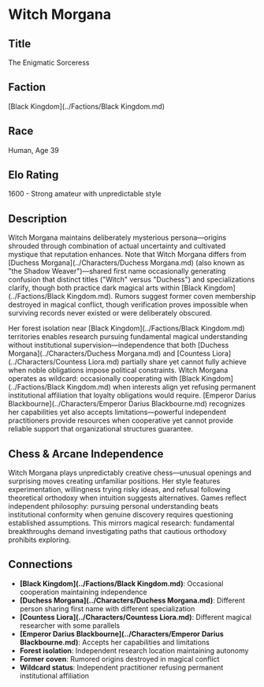 <!-- Expanded by AI: 2025-10-13 -->

# Witch Morgana

## Title
The Enigmatic Sorceress

## Faction
[Black Kingdom](../Factions/Black Kingdom.md)

## Race
Human, Age 39

## Elo Rating
1600 - Strong amateur with unpredictable style

## Description

Witch Morgana maintains deliberately mysterious persona—origins shrouded through combination of actual uncertainty and cultivated mystique that reputation enhances. Note that Witch Morgana differs from [Duchess Morgana](../Characters/Duchess Morgana.md) (also known as "the Shadow Weaver")—shared first name occasionally generating confusion that distinct titles ("Witch" versus "Duchess") and specializations clarify, though both practice dark magical arts within [Black Kingdom](../Factions/Black Kingdom.md). Rumors suggest former coven membership destroyed in magical conflict, though verification proves impossible when surviving records never existed or were deliberately obscured.

Her forest isolation near [Black Kingdom](../Factions/Black Kingdom.md) territories enables research pursuing fundamental magical understanding without institutional supervision—independence that both [Duchess Morgana](../Characters/Duchess Morgana.md) and [Countess Liora](../Characters/Countess Liora.md) partially share yet cannot fully achieve when noble obligations impose political constraints. Witch Morgana operates as wildcard: occasionally cooperating with [Black Kingdom](../Factions/Black Kingdom.md) when interests align yet refusing permanent institutional affiliation that loyalty obligations would require. [Emperor Darius Blackbourne](../Characters/Emperor Darius Blackbourne.md) recognizes her capabilities yet also accepts limitations—powerful independent practitioners provide resources when cooperative yet cannot provide reliable support that organizational structures guarantee.

## Chess & Arcane Independence

Witch Morgana plays unpredictably creative chess—unusual openings and surprising moves creating unfamiliar positions. Her style features experimentation, willingness trying risky ideas, and refusal following theoretical orthodoxy when intuition suggests alternatives. Games reflect independent philosophy: pursuing personal understanding beats institutional conformity when genuine discovery requires questioning established assumptions. This mirrors magical research: fundamental breakthroughs demand investigating paths that cautious orthodoxy prohibits exploring.

## Connections

- **[Black Kingdom](../Factions/Black Kingdom.md)**: Occasional cooperation maintaining independence
- **[Duchess Morgana](../Characters/Duchess Morgana.md)**: Different person sharing first name with different specialization
- **[Countess Liora](../Characters/Countess Liora.md)**: Different magical researcher with some parallels
- **[Emperor Darius Blackbourne](../Characters/Emperor Darius Blackbourne.md)**: Accepts her capabilities and limitations
- **Forest isolation**: Independent research location maintaining autonomy
- **Former coven**: Rumored origins destroyed in magical conflict
- **Wildcard status**: Independent practitioner refusing permanent institutional affiliation
